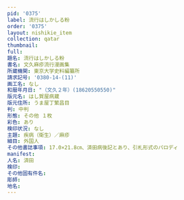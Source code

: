 ```yaml
---
pid: '0375'
label: 流行はしかしる粉
order: '0375'
layout: nishikie_item
collection: qatar
thumbnail: 
full: 
題名: 流行はしかしる粉
書名: 文久麻疹流行漫画集
所蔵機関: 東京大学史料編纂所
請求記号: '0380-14-(11)'
画工名: なし
和暦年月日: "（文久２年）(18620550550)"
版元名: はし賀屋病蔵
版元住所: うま屋丁繁昌目
判: 中判
形態: その他 １枚
彩色: あり
検印状況: なし
主題: 疾病（衛生）／麻疹
細目: 外国人
その他書誌事項: 17.0×21.8㎝、済田病後記とあり、引札形式のパロディ
manifest: 
人名: 済田
検印: 
その他固有件名: 
彫師: 
地名: 
---
```

